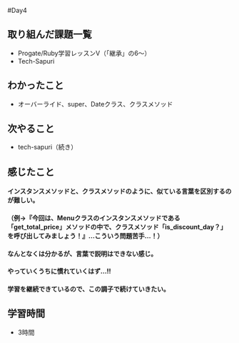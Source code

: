 #Day4
## 取り組んだ課題一覧
- Progate/Ruby学習レッスンⅤ（「継承」の6〜）
- Tech-Sapuri
## わかったこと
- オーバーライド、super、Dateクラス、クラスメソッド
## 次やること
- tech-sapuri（続き）
## 感じたこと
#### インスタンスメソッドと、クラスメソッドのように、似ている言葉を区別するのが難しい。
#### （例→『今回は、Menuクラスのインスタンスメソッドである「get_total_price」メソッドの中で、クラスメソッド「is_discount_day？」を呼び出してみましょう！』...こういう問題苦手...！）
#### なんとなくは分かるが、言葉で説明はできない感じ。
#### やっていくうちに慣れていくはず...!!
#### 学習を継続できているので、この調子で続けていきたい。
## 学習時間
- 3時間
